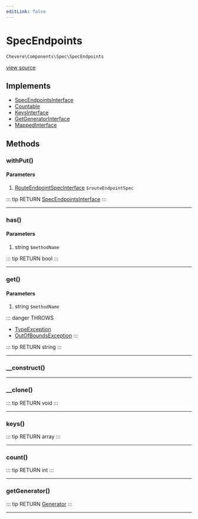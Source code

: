 ```yaml
---
editLink: false
---
```


# SpecEndpoints

`Chevere\Components\Spec\SpecEndpoints`

[view source](https://github.com/chevere/chevere/blob/master/Spec/SpecEndpoints.php)

## Implements

- [SpecEndpointsInterface](../../Interfaces/Spec/SpecEndpointsInterface.md)
- [Countable](https://www.php.net/manual/class.countable)
- [KeysInterface](../../Interfaces/DataStructure/KeysInterface.md)
- [GetGeneratorInterface](../../Interfaces/DataStructure/GetGeneratorInterface.md)
- [MappedInterface](../../Interfaces/DataStructure/MappedInterface.md)

## Methods

### withPut()

#### Parameters

1. [RouteEndpointSpecInterface](../../Interfaces/Spec/Specs/RouteEndpointSpecInterface.md) `$routeEndpointSpec`

::: tip RETURN
[SpecEndpointsInterface](../../Interfaces/Spec/SpecEndpointsInterface.md)
:::

---

### has()

#### Parameters

1. string `$methodName`

::: tip RETURN
bool
:::

---

### get()

#### Parameters

1. string `$methodName`

::: danger THROWS
- [TypeException](../../Exceptions/Core/TypeException.md) 
- [OutOfBoundsException](../../Exceptions/Core/OutOfBoundsException.md) 
:::

::: tip RETURN
string
:::

---

### __construct()

---

### __clone()

::: tip RETURN
void
:::

---

### keys()

::: tip RETURN
array
:::

---

### count()

::: tip RETURN
int
:::

---

### getGenerator()

::: tip RETURN
[Generator](https://www.php.net/manual/class.generator)
:::

---
